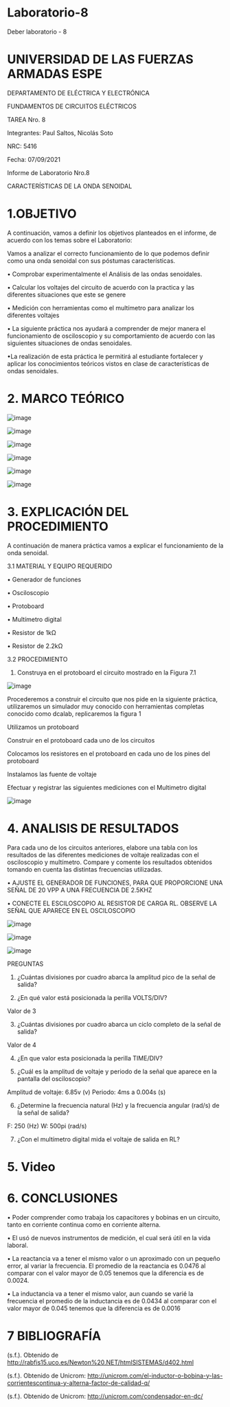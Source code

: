 # Laboratorio-8

Deber laboratorio - 8

# UNIVERSIDAD DE LAS FUERZAS ARMADAS ESPE

DEPARTAMENTO DE ELÉCTRICA Y ELECTRÓNICA 

FUNDAMENTOS DE CIRCUITOS ELÉCTRICOS 

TAREA Nro. 8

Integrantes: Paul Saltos, Nicolás Soto

NRC: 5416

Fecha: 07/09/2021

Informe de Laboratorio Nro.8

CARACTERÍSTICAS DE LA ONDA SENOIDAL 

# 1.OBJETIVO 

A continuación, vamos a definir los objetivos planteados en el informe, de acuerdo con los temas sobre el Laboratorio:

Vamos a analizar el correcto funcionamiento de lo que podemos definir como una onda senoidal con sus póstumas características. 

• Comprobar experimentalmente el Análisis de las ondas senoidales. 

• Calcular los voltajes del circuito de acuerdo con la practica y las diferentes situaciones que este se genere

• Medición con herramientas como el multímetro para analizar los diferentes voltajes 

• La siguiente práctica nos ayudará a comprender de mejor manera el funcionamiento de osciloscopio y su comportamiento de acuerdo con las siguientes situaciones de ondas senoidales.

•La realización de esta práctica le permitirá al estudiante fortalecer y aplicar los conocimientos teóricos vistos en clase de características de ondas senoidales.

# 2. MARCO TEÓRICO 

![image](https://user-images.githubusercontent.com/85178869/132361927-03f90090-3e9c-4bf2-b0c3-7b679cd88b44.png)

![image](https://user-images.githubusercontent.com/85178869/132361980-ec86b0ba-267d-4da2-a030-b5ecf67d3a08.png)

![image](https://user-images.githubusercontent.com/85178869/132362041-cc472b20-1567-4ca4-bb11-4352a53f1eeb.png)

![image](https://user-images.githubusercontent.com/85178869/132362088-465c130b-f768-406e-8955-eef01362ba3a.png)

![image](https://user-images.githubusercontent.com/85178869/132362162-a86e6554-9198-49f9-a646-8e3c695bd80f.png)

![image](https://user-images.githubusercontent.com/85178869/132362224-ba513274-bce8-4297-aff6-affeb5426b77.png)

# 3. EXPLICACIÓN DEL PROCEDIMIENTO 
 
A continuación de manera práctica vamos a explicar el funcionamiento de la onda senoidal.

3.1 MATERIAL Y EQUIPO REQUERIDO 

•	Generador de funciones

•	Osciloscopio 

•	Protoboard

•	Multímetro digital 

•	Resistor de 1kΩ

•	Resistor de 2.2kΩ

3.2 PROCEDIMIENTO 

1. Construya en el protoboard el circuito mostrado en la Figura 7.1

![image](https://user-images.githubusercontent.com/85178869/132362433-03b5d257-a8ce-4ee8-b5f5-bcade10f8510.png)

Procederemos a construir el circuito que nos pide en la siguiente práctica, utilizaremos un simulador muy conocido con herramientas completas conocido como dcalab, replicaremos la figura 1 

Utilizamos un protoboard

Construir en el protoboard cada uno de los circuitos

Colocamos los resistores en el protoboard en cada uno de los pines del protoboard

Instalamos las  fuente de voltaje

Efectuar y registrar las siguientes mediciones con el Multimetro digital

![image](https://user-images.githubusercontent.com/85178869/132363610-edfc7cdd-7ed5-48cb-8765-592687b066c2.png)


# 4. ANALISIS DE RESULTADOS 

Para cada uno de los circuitos anteriores, elabore una tabla con los resultados de las diferentes mediciones de voltaje realizadas con el osciloscopio y multímetro. Compare y comente los resultados obtenidos tomando en cuenta las distintas frecuencias utilizadas.

•	AJUSTE EL GENERADOR DE FUNCIONES, PARA QUE PROPORCIONE UNA SEÑAL DE 20 VPP A UNA FRECUENCIA DE 2.5KHZ

•	CONECTE EL ESCILOSCOPIO AL RESISTOR DE CARGA RL. OBSERVE LA SEÑAL QUE APARECE EN EL OSCILOSCOPIO 

![image](https://user-images.githubusercontent.com/85178869/132363610-edfc7cdd-7ed5-48cb-8765-592687b066c2.png)

![image](https://user-images.githubusercontent.com/85178869/132362917-906d6ea5-ae08-4173-8a8e-8bd55f5f7f7d.png)

![image](https://user-images.githubusercontent.com/85178869/132364578-e15e8cbc-ddf1-472b-9418-052771893544.png)


 PREGUNTAS 
1. ¿Cuántas divisiones por cuadro abarca la amplitud pico de la señal de salida?



2. ¿En qué valor está posicionada la perilla VOLTS/DIV?

Valor de 3

3. ¿Cuántas divisiones por cuadro abarca un ciclo completo de la señal de salida? 

Valor de 4

4. ¿En que valor esta posicionada la perilla TIME/DIV?



5. ¿Cuál es la amplitud de voltaje y periodo de la señal que aparece en la pantalla del osciloscopio?

Amplitud de voltaje: 6.85v  (v)
Periodo:   4ms a 0.004s (s)

6. ¿Determine la frecuencia natural (Hz) y la frecuencia angular (rad/s) de la señal de salida?

F:   250  (Hz)
W: 500pi   (rad/s)

7. ¿Con el multímetro digital mida el voltaje de salida en RL?



# 5. Video

# 6. CONCLUSIONES 

•	Poder comprender como trabaja los capacitores y bobinas en un circuito, tanto en corriente continua como en corriente alterna. 

•	 El usó de nuevos instrumentos de medición, el cual será útil en la vida laboral.

•	La reactancia va a tener el mismo valor o un aproximado con un pequeño error, al variar la frecuencia. El promedio de la reactancia es 0.0476 al comparar con el valor mayor de 0.05 tenemos que la diferencia es de 0.0024. 

•	 La inductancia va a tener el mismo valor, aun cuando se varié la frecuencia el promedio de la inductancia es de 0.0434 al comparar con el valor mayor de 0.045 tenemos que la diferencia es de 0.0016 

# 7 BIBLIOGRAFÍA

(s.f.). Obtenido de http://rabfis15.uco.es/Newton%20.NET/htmlSISTEMAS/d402.html

(s.f.). Obtenido de Unicrom: http://unicrom.com/el-inductor-o-bobina-y-las-corrientescontinua-y-alterna-factor-de-calidad-q/

(s.f.). Obtenido de Unicrom: http://unicrom.com/condensador-en-dc/



